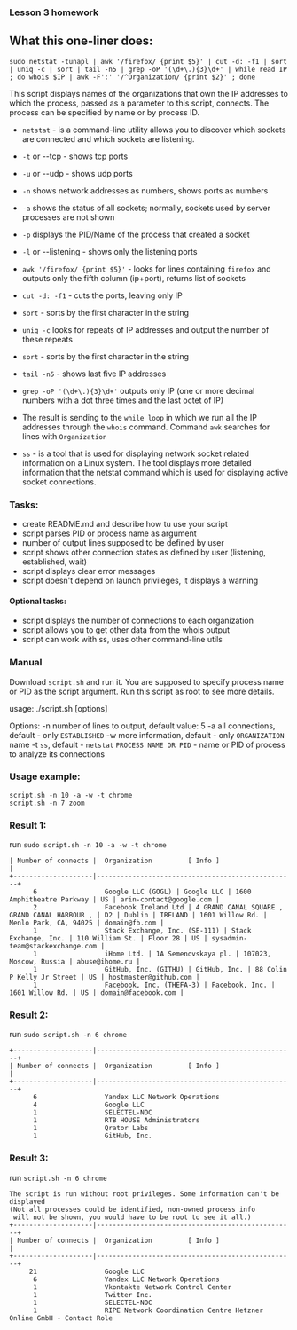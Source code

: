 ### Lesson 3 homework

## What this one-liner does:
```
sudo netstat -tunapl | awk '/firefox/ {print $5}' | cut -d: -f1 | sort | uniq -c | sort | tail -n5 | grep -oP '(\d+\.){3}\d+' | while read IP ; do whois $IP | awk -F':' '/^Organization/ {print $2}' ; done
```

This script displays names of the organizations that own the IP addresses to which the process, 
passed as a parameter to this script, connects. The process can be specified by name or by process ID.
- `netstat` - is a command-line utility allows you to discover which sockets are connected and which sockets are listening.
- `-t` or --tcp - shows tcp ports
- `-u` or --udp - shows udp ports
- `-n` shows network addresses as numbers, shows ports as numbers
- `-a` shows the status of all sockets; normally, sockets used by server processes are not shown
- `-p` displays the PID/Name of the process that created a socket
- `-l` or --listening - shows only the listening ports
- `awk '/firefox/ {print $5}'`  - looks for lines containing `firefox` and outputs only the fifth column (ip+port), returns list of sockets
- `cut -d: -f1` - cuts the ports, leaving only IP
- `sort` - sorts by the first character in the string
- `uniq -c` looks for repeats of IP addresses and output the number of these repeats
- `sort` - sorts by the first character in the string
- `tail -n5` - shows last five IP addresses
- `grep -oP '(\d+\.){3}\d+'` outputs only IP (one or more decimal numbers with a dot three times and the last octet of IP)

- The result is sending to the `while loop` in which we run all the IP addresses through the `whois` command. 
Command `awk` searches for lines with `Organization` 

- `ss` - is a tool that is used for displaying network socket related information on a Linux system. The tool displays
more detailed information that the netstat command which is used for displaying active socket connections.

### Tasks:
- create README.md and describe how tu use your script
- script parses PID or process name as argument
- number of output lines supposed to be defined by user
- script shows other connection states as defined by user (listening, established, wait)
- script displays clear error messages
- script doesn't depend on launch privileges, it displays a warning

#### Optional tasks:

- script displays the number of connections to each organization 
- script allows you to get other data from the whois output
- script can work with ss, uses other command-line utils

### Manual
Download `script.sh` and run it. You are supposed to specify process name or PID as the script argument. Run this script as root to see more details.

usage:
./script.sh [options] <process>

Options:
-n  <number>          number of lines to output, default value: 5
-a                    all connections, default - only `ESTABLISHED`
-w                    more information, default - only `ORGANIZATION` name
-t                    `ss`, default - `netstat`
<process>             `PROCESS NAME OR PID` - name or PID of process to analyze its connections


### Usage example:

```
script.sh -n 10 -a -w -t chrome
script.sh -n 7 zoom
```
### Result 1:
run `sudo script.sh -n 10 -a -w -t chrome`
```
| Number of connects |  Organization         [ Info ]                  | 
+--------------------|--------------------------------------------------+
      6                 Google LLC (GOGL) | Google LLC | 1600 Amphitheatre Parkway | US | arin-contact@google.com |
      2                 Facebook Ireland Ltd | 4 GRAND CANAL SQUARE , GRAND CANAL HARBOUR , | D2 | Dublin | IRELAND | 1601 Willow Rd. | Menlo Park, CA, 94025 | domain@fb.com |
      1                 Stack Exchange, Inc. (SE-111) | Stack Exchange, Inc. | 110 William St. | Floor 28 | US | sysadmin-team@stackexchange.com |
      1                 iHome Ltd. | 1A Semenovskaya pl. | 107023, Moscow, Russia | abuse@ihome.ru |
      1                 GitHub, Inc. (GITHU) | GitHub, Inc. | 88 Colin P Kelly Jr Street | US | hostmaster@github.com |
      1                 Facebook, Inc. (THEFA-3) | Facebook, Inc. | 1601 Willow Rd. | US | domain@facebook.com |

```
### Result 2:

run `sudo script.sh -n 6 chrome`
```
+--------------------|--------------------------------------------------+
| Number of connects |  Organization         [ Info ]                  | 
+--------------------|--------------------------------------------------+
      6                 Yandex LLC Network Operations
      4                 Google LLC
      1                 SELECTEL-NOC
      1                 RTB HOUSE Administrators
      1                 Qrator Labs
      1                 GitHub, Inc.
```
### Result 3:

run `script.sh -n 6 chrome`
```
The script is run without root privileges. Some information can't be displayed
(Not all processes could be identified, non-owned process info
 will not be shown, you would have to be root to see it all.)
+--------------------|--------------------------------------------------+
| Number of connects |  Organization         [ Info ]                  | 
+--------------------|--------------------------------------------------+
     21                 Google LLC
      6                 Yandex LLC Network Operations
      1                 Vkontakte Network Control Center
      1                 Twitter Inc.
      1                 SELECTEL-NOC
      1                 RIPE Network Coordination Centre Hetzner Online GmbH - Contact Role
```